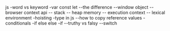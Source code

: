 js
-word vs keyword
-var const let
--the difference
--window object
-- browser context api
-- stack
-- heap memory
-- execution context
-- lexical environment
-hoisting
-type in js
--how to copy reference values
-conditionals
-if else else -if
--truthy vs falsy
--switch